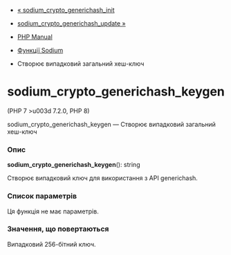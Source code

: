 - [«
sodium_crypto_generichash_init](function.sodium-crypto-generichash-init.md)
- [sodium_crypto_generichash_update
»](function.sodium-crypto-generichash-update.md)

- [PHP Manual](index.md)
- [Функції Sodium](ref.sodium.md)
- Створює випадковий загальний хеш-ключ

# sodium_crypto_generichash_keygen

(PHP 7 \>u003d 7.2.0, PHP 8)

sodium_crypto_generichash_keygen — Створює випадковий загальний хеш-ключ

### Опис

**sodium_crypto_generichash_keygen**(): string

Створює випадковий ключ для використання з API generichash.

### Список параметрів

Ця функція не має параметрів.

### Значення, що повертаються

Випадковий 256-бітний ключ.
